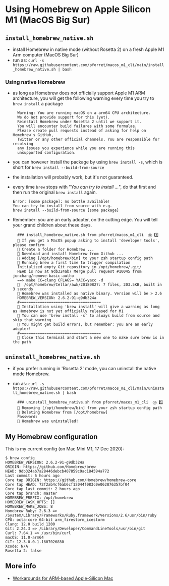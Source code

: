 # Using Homebrew on Apple Silicon M1 (MacOS Big Sur)

## `install_homebrew_native.sh`

* install Homebrew in native mode (without Rosetta 2) on a fresh Apple M1 Arm computer (MacOS Big Sur)
* run as: `curl -s https://raw.githubusercontent.com/pforret/macos_m1_cli/main/install_homebrew_native.sh | bash`

### Using native Homebrew

* as long as Homebrew does not officially support Apple M1 ARM architecture, 
  you will get the following warning every time you try to `brew install` a package
  

        Warning: You are running macOS on a arm64 CPU architecture.
        We do not provide support for this (yet).
        Reinstall Homebrew under Rosetta 2 until we support it.
        You will encounter build failures with some formulae.
        Please create pull requests instead of asking for help on Homebrew's GitHub,
        Twitter or any other official channels. You are responsible for resolving
        any issues you experience while you are running this
        unsupported configuration.

* you can however install the package by using `brew install -s`, 
  which is short for `brew install --build-from-source`
* the installation will probably work, but it's not guaranteed.
* every time `brew` stops with "_You can try to install ..._", 
    do that first and then run the original `brew install` again.
  

      Error: [some package]: no bottle available!
      You can try to install from source with e.g.
      brew install --build-from-source [some package]

* Remember: you are an early adopter, on the cutting edge. 
  You will tell your grand children about these days.


        ### install_homebrew_native.sh from pforret/macos_m1_cli  Ⓜ️ 1️⃣
        🍺 If you get a MacOS popup asking to install 'developer tools', please confirm
        🍺 Create a folder for Homebrew ...
        🍺 Download and install Homebrew from Github ...
        🍺 Adding [/opt/homebrew/bin] to your zsh startup config path
        🍺 Running brew a first time to trigger compilation
        Initialized empty Git repository in /opt/homebrew/.git/
        HEAD is now at 9db324ab7 Merge pull request #10045 from jonchang/remove-basic-autho
        ==> make CC=clang CFLAGS= YACC=yacc -d
        🍺  /opt/homebrew/Cellar/awk/20180827: 7 files, 203.5KB, built in 3 seconds
        🍺 Homebrew was installed as native binary. Version will be > 2.6
        HOMEBREW_VERSION: 2.6.2-91-g9db324a
        #====================================
        🍺 Installation using 'brew install' will give a warning as long as Homebrew is not yet officially released for M1
        🍺 You can use 'brew install -s' to always build from source and skip that warning
        🍺 You might get build errors, but remember: you are an early adopter!
        #====================================
        🍺 Close this terminal and start a new one to make sure brew is in the path


## `uninstall_homebrew_native.sh`

* if you prefer running in 'Rosetta 2' mode, you can uninstall the native mode Homebrew.
* run as: `curl -s https://raw.githubusercontent.com/pforret/macos_m1_cli/main/uninstall_homebrew_native.sh | bash`


        ### uninstall_homebrew_native.sh from pforret/macos_m1_cli  Ⓜ️ 1️⃣
        🧽 Removing [/opt/homebrew/bin] from your zsh startup config path
        🧽 Deleting Homebrew from [/opt/homebrew]
        Password:
        🧽 Homebrew was uninstalled!

## My Homebrew configuration

This is my current config (on Mac Mini M1, 17 Dec 2020):

    $ brew config
    HOMEBREW_VERSION: 2.6.2-91-g9db324a
    ORIGIN: https://github.com/Homebrew/brew
    HEAD: 9db324ab7a28446debcb407859c9ac184594a772
    Last commit: 6 hours ago
    Core tap ORIGIN: https://github.com/Homebrew/homebrew-core
    Core tap HEAD: 72f2ab4cf6ab6cf12044f083c0e062876357bf04
    Core tap last commit: 2 hours ago
    Core tap branch: master
    HOMEBREW_PREFIX: /opt/homebrew
    HOMEBREW_CASK_OPTS: []
    HOMEBREW_MAKE_JOBS: 8
    Homebrew Ruby: 2.6.3 => /System/Library/Frameworks/Ruby.framework/Versions/2.6/usr/bin/ruby
    CPU: octa-core 64-bit arm_firestorm_icestorm
    Clang: 12.0 build 1200
    Git: 2.24.3 => /Library/Developer/CommandLineTools/usr/bin/git
    Curl: 7.64.1 => /usr/bin/curl
    macOS: 11.0-arm64
    CLT: 12.3.0.0.1.1607026830
    Xcode: N/A
    Rosetta 2: false

## More info
* [Workarounds for ARM-based Apple-Silicon Mac](https://github.com/mikelxc/Workarounds-for-ARM-mac)
